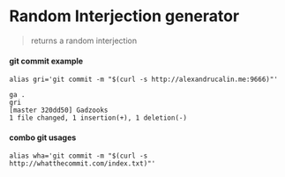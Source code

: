 # Random Interjection generator
> returns a random interjection 

#### git commit example
    alias gri='git commit -m "$(curl -s http://alexandrucalin.me:9666)"'
    
    ga .
    gri
    [master 320dd50] Gadzooks
    1 file changed, 1 insertion(+), 1 deletion(-)

#### combo git usages
    alias wha='git commit -m "$(curl -s http://whatthecommit.com/index.txt)"'